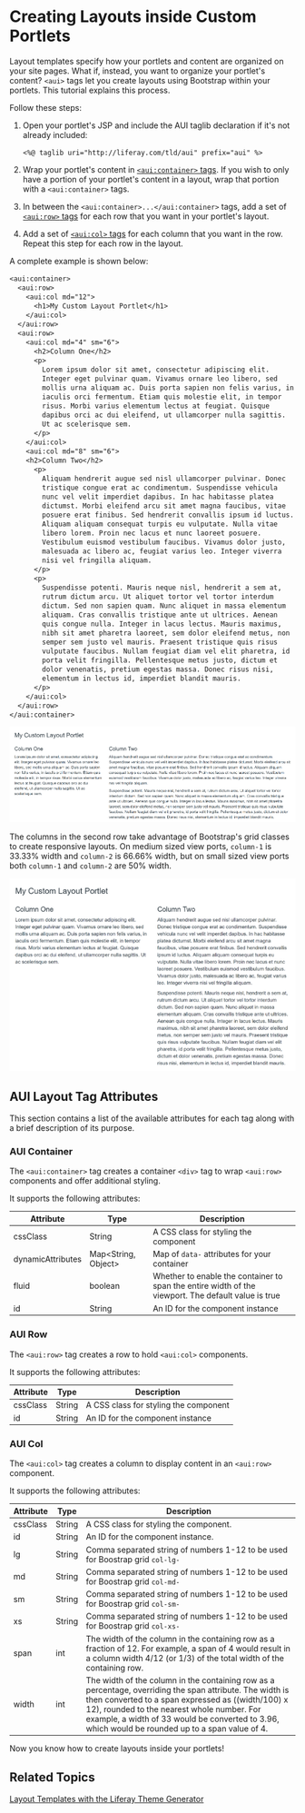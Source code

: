 # Creating Layouts inside Custom Portlets [](id=creating-layouts-inside-custom-portlets)

Layout templates specify how your portlets and content are organized on your 
site pages. What if, instead, you want to organize your portlet's content? 
`<aui>` tags let you create layouts using Bootstrap within your 
portlets. This tutorial explains this process.

Follow these steps:

1.  Open your portlet's JSP and include the AUI taglib declaration if it's not 
    already included:
    
        <%@ taglib uri="http://liferay.com/tld/aui" prefix="aui" %>
 
2.  Wrap your portlet's content in 
    [`<aui:container>` tags](#aui-container-). 
    If you wish to only have a portion of your portlet's content in a layout, 
    wrap that portion with a `<aui:container>` tags.

3.  In between the `<aui:container>...</aui:container>` tags, add a set of 
    [`<aui:row>` tags](#aui-row-) 
    for each row that you want in your portlet's layout.

4.  Add a set of 
    [`<aui:col>` tags](#aui-col-) 
    for each column that you want in the row. Repeat this step for each row in 
    the layout.
 
A complete example is shown below:

    <aui:container>
      <aui:row>
        <aui:col md="12">
          <h1>My Custom Layout Portlet</h1>
        </aui:col>
      </aui:row>
      <aui:row>
        <aui:col md="4" sm="6">
          <h2>Column One</h2>
          <p>
            Lorem ipsum dolor sit amet, consectetur adipiscing elit. 
            Integer eget pulvinar quam. Vivamus ornare leo libero, sed 
            mollis urna aliquam ac. Duis porta sapien non felis varius, in 
            iaculis orci fermentum. Etiam quis molestie elit, in tempor 
            risus. Morbi varius elementum lectus at feugiat. Quisque 
            dapibus orci ac dui eleifend, ut ullamcorper nulla sagittis. 
            Ut ac scelerisque sem.
          </p>
        </aui:col>
        <aui:col md="8" sm="6">
        <h2>Column Two</h2>
          <p>
            Aliquam hendrerit augue sed nisl ullamcorper pulvinar. Donec 
            tristique congue erat ac condimentum. Suspendisse vehicula 
            nunc vel velit imperdiet dapibus. In hac habitasse platea 
            dictumst. Morbi eleifend arcu sit amet magna faucibus, vitae 
            posuere erat finibus. Sed hendrerit convallis ipsum id luctus. 
            Aliquam aliquam consequat turpis eu vulputate. Nulla vitae 
            libero lorem. Proin nec lacus et nunc laoreet posuere. 
            Vestibulum euismod vestibulum faucibus. Vivamus dolor justo, 
            malesuada ac libero ac, feugiat varius leo. Integer viverra 
            nisi vel fringilla aliquam.
          </p>
          <p>
            Suspendisse potenti. Mauris neque nisl, hendrerit a sem at, 
            rutrum dictum arcu. Ut aliquet tortor vel tortor interdum 
            dictum. Sed non sapien quam. Nunc aliquet in massa elementum 
            aliquam. Cras convallis tristique ante ut ultrices. Aenean 
            quis congue nulla. Integer in lacus lectus. Mauris maximus, 
            nibh sit amet pharetra laoreet, sem dolor eleifend metus, non 
            semper sem justo vel mauris. Praesent tristique quis risus 
            vulputate faucibus. Nullam feugiat diam vel elit pharetra, id 
            porta velit fringilla. Pellentesque metus justo, dictum et 
            dolor venenatis, pretium egestas massa. Donec risus nisi, 
            elementum in lectus id, imperdiet blandit mauris.
          </p>
        </aui:col>
      </aui:row>
    </aui:container>

![Figure 1: Custom layouts in your portlets let you organize your portlet's content with the user in mind.](../../images/portlets-layout.png)

The columns in the second row take advantage of Bootstrap's grid classes to 
create responsive layouts. On medium sized view ports, `column-1` is 33.33% 
width and `column-2` is 66.66% width, but on small sized view ports both 
`column-1` and `column-2` are 50% width.

![Figure 2: You can take advantage of Bootstrap's grid classes to create responsive layouts within your custom portlets.](../../images/portlets-layout-responsive.png)

## AUI Layout Tag Attributes [](id=aui-layout-tag-attributes)

This section contains a list of the available attributes for each tag along with 
a brief description of its purpose.

### AUI Container [](id=aui-container)

The `<aui:container>` tag creates a container `<div>` tag to wrap `<aui:row>` 
components and offer additional styling.

It supports the following attributes:

| Attribute | Type | Description |
| --- | --- | --- |
| cssClass | String | A CSS class for styling the component |
| dynamicAttributes | Map<String, Object> | Map of `data-` attributes for your container |
| fluid | boolean | Whether to enable the container to span the entire width of the viewport. The default value is true |
| id | String | An ID for the component instance |

### AUI Row [](id=aui-row)

The `<aui:row>` tag creates a row to hold `<aui:col>` components.

It supports the following attributes:

| Attribute | Type | Description |
| --- | --- | --- |
| cssClass | String | A CSS class for styling the component |
| id | String | An ID for the component instance |

### AUI Col [](id=aui-col)

The `<aui:col>` tag creates a column to display content in an `<aui:row>` 
component.

It supports the following attributes:

| Attribute | Type | Description |
| --- | --- | --- |
| cssClass | String | A CSS class for styling the component.
| id | String | An ID for the component instance.
| lg | String | Comma separated string of numbers 1-12 to be used for Boostrap grid `col-lg-`
| md | String | Comma separated string of numbers 1-12 to be used for Boostrap grid `col-md-`
| sm | String | Comma separated string of numbers 1-12 to be used for Boostrap grid `col-sm-`
| xs | String | Comma separated string of numbers 1-12 to be used for Boostrap grid `col-xs-`
| span | int | The width of the column in the containing row as a fraction of 12. For example, a span of 4 would result in a column width 4/12 (or 1/3) of the total width of the containing row.
| width | int | The width of the column in the containing row as a percentage, overriding the span attribute. The width is then converted to a span expressed as ((width/100) x 12), rounded to the nearest whole number. For example, a width of 33 would be converted to 3.96, which would be rounded up to a span value of 4.
 
Now you know how to create layouts inside your portlets!

## Related Topics [](id=related-topics)

[Layout Templates with the Liferay Theme Generator](/develop/tutorials/-/knowledge_base/7-1/creating-layout-templates-with-the-themes-generator)
